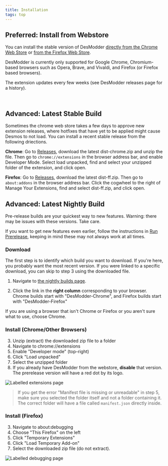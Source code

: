 ```yaml
---
title: Installation
tags: top
---
```


## Preferred: Install from Webstore

You can install the stable version of DesModder [directly from the Chrome Web Store](https://chrome.google.com/webstore/detail/desmodder-for-desmos/eclmfdfimjhkmjglgdldedokjaemjfjp) or [from the Firefox Web Store](https://addons.mozilla.org/en-US/firefox/addon/desmodder-for-desmos/).

DesModder is currently only supported for Google Chrome, Chromium-based browsers such as Opera, Brave, and Vivaldi, and Firefox (or Firefox based browsers).

The extension updates every few weeks (see DesModder releases page for a history).

<br>

## Advanced: Latest Stable Build

Sometimes the chrome web store takes a few days to approve new extension releases, where hotfixes that have yet to be applied might cause Desmos to not load. You can install a recent stable release from the following driections.

**Chrome**: Go to [Releases](https://github.com/DesModder/DesModder/releases), download the latest dist-chrome.zip and unzip the file. Then go to `chrome://extensions` in the browser address bar, and enable Developer Mode. Select load unpacked, find and select your unzipped folder of the extension, and click open.

**Firefox**: Go to [Releases](https://github.com/DesModder/DesModder/releases), download the latest dist-ff.zip. Then go to `about:addons` in the browser address bar. Click the cogwheel to the right of Manage Your Extensions, find and select dist-ff.zip, and click open.

## Advanced: Latest Nightly Build

Pre-release builds are your quickest way to new features. Warning: there may be issues with these versions. Take care.

If you want to get new features even earlier, follow the instructions in [Run Prerelease](/docs/RUN_PRERELEASE.md), keeping in mind these may not always work at all times.

### Download

The first step is to identify which build you want to download.
If you're here, you probably want the most recent version.
If you were linked to a specific download, you can skip to step 3 using the downloaded file.

1. Navigate to [the nightly builds page](https://nightly.link/DesModder/DesModder/workflows/build/main).

2. Click the link in the **right column** corresponding to your browser. Chrome builds start with "DesModder-Chrome", and Firefox builds start with "DesModder-Firefox"

If you are using a browser that isn't Chrome or Firefox or you aren't sure what to use, choose Chrome.

### Install (Chrome/Other Browsers)

3. Unzip (extract) the downloaded zip file to a folder
4. Navigate to chrome://extensions
5. Enable "Developer mode" (top-right)
6. Click "Load unpacked"
7. Select the unzipped folder
8. If you already have DesModder from the webstore, **disable** that version.
   The prerelease version will have a red dot by its logo.

![Labelled extensions page](./prerelease-chrome.png)

> If you get the error "Manifest file is missing or unreadable" in step 5, make sure you selected the folder itself and not a folder containing it.
> The correct folder will have a file called `manifest.json` directly inside.

### Install (Firefox)

3. Navigate to about:debugging
4. Choose "This Firefox" on the left
5. Click "Temporary Extensions"
6. Click "Load Temporary Add-on"
7. Select the downloaded zip file (do not extract).

![Labelled debugging page](./prerelease-firefox.png)

